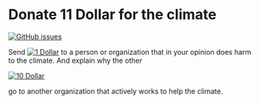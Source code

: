 # Donate 11 Dollar for the climate

[![GitHub issues](https://img.shields.io/github/issues/WolfgangFahl/11dollar4climate.svg)](https://github.com/WolfgangFahl/11dollar4climate/issues)

Send
[![1 Dollar](https://upload.wikimedia.org/wikipedia/commons/2/23/US_one_dollar_bill%2C_obverse%2C_series_2009.jpg)](https://twitter.com/hashtag/11dollar4climate)
to a person or organization that in your opinion does harm to the climate. And explain why the other

[![10 Dollar](https://upload.wikimedia.org/wikipedia/commons/thumb/4/49/US10dollarbill-Series_2004A.jpg/1920px-US10dollarbill-Series_2004A.jpg)](https://twitter.com/hashtag/11dollar4climate)

go to another organization that actively works to help the climate.
